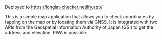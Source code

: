 Deployed to
https://longlat-checker.netlify.app/

This is a simple map application that allows you to check coordinates by tapping on the map or by locating them via GNSS. It is integrated with two APIs from the Geospatial Information Authority of Japan (GSI) to get the address and elevation. PWA is possible.

